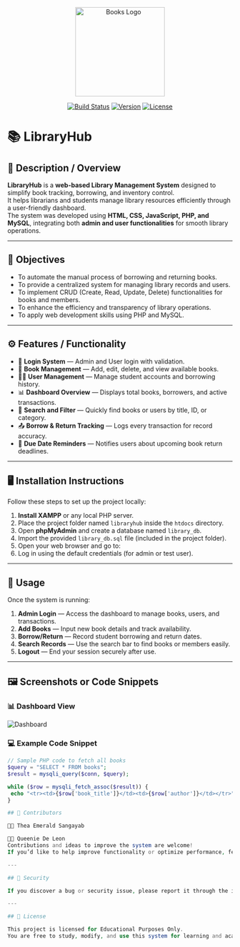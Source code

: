 <p align="center">
  <img src="https://cdn-icons-png.flaticon.com/512/2232/2232688.png" width="200" alt="Books Logo">
</p>

<p align="center">
  <a href="#"><img src="https://img.shields.io/badge/Build-Stable-brightgreen" alt="Build Status"></a>
  <a href="#"><img src="https://img.shields.io/badge/Version-1.0-blue" alt="Version"></a>
  <a href="#"><img src="https://img.shields.io/badge/License-Educational-lightgrey" alt="License"></a>
</p>

# 📚 LibraryHub

## 🧾 Description / Overview
**LibraryHub** is a **web-based Library Management System** designed to simplify book tracking, borrowing, and inventory control.  
It helps librarians and students manage library resources efficiently through a user-friendly dashboard.  
The system was developed using **HTML, CSS, JavaScript, PHP, and MySQL**, integrating both **admin and user functionalities** for smooth library operations.

---

## 🎯 Objectives
- To automate the manual process of borrowing and returning books.  
- To provide a centralized system for managing library records and users.  
- To implement CRUD (Create, Read, Update, Delete) functionalities for books and members.  
- To enhance the efficiency and transparency of library operations.  
- To apply web development skills using PHP and MySQL.

---

## ⚙️ Features / Functionality
- 🔐 **Login System** — Admin and User login with validation.  
- 📘 **Book Management** — Add, edit, delete, and view available books.  
- 👩‍🎓 **User Management** — Manage student accounts and borrowing history.  
- 📊 **Dashboard Overview** — Displays total books, borrowers, and active transactions.  
- 🔎 **Search and Filter** — Quickly find books or users by title, ID, or category.  
- 📤 **Borrow & Return Tracking** — Logs every transaction for record accuracy.  
- 📅 **Due Date Reminders** — Notifies users about upcoming book return deadlines.

---

## 🖥️ Installation Instructions
Follow these steps to set up the project locally:

1. **Install XAMPP** or any local PHP server.  
2. Place the project folder named `libraryhub` inside the `htdocs` directory.  
3. Open **phpMyAdmin** and create a database named `library_db`.  
4. Import the provided `library_db.sql` file (included in the project folder).  
5. Open your web browser and go to: 
6. Log in using the default credentials (for admin or test user).

---

## 🚀 Usage
Once the system is running:
1. **Admin Login** — Access the dashboard to manage books, users, and transactions.  
2. **Add Books** — Input new book details and track availability.  
3. **Borrow/Return** — Record student borrowing and return dates.  
4. **Search Records** — Use the search bar to find books or members easily.  
5. **Logout** — End your session securely after use.

---

## 🖼️ Screenshots or Code Snippets

### 📊 Dashboard View
![Dashboard](https://cdn-icons-png.flaticon.com/512/2921/2921222.png)

### 💻 Example Code Snippet
```php
// Sample PHP code to fetch all books
$query = "SELECT * FROM books";
$result = mysqli_query($conn, $query);

while ($row = mysqli_fetch_assoc($result)) {
 echo "<tr><td>{$row['book_title']}</td><td>{$row['author']}</td></tr>";
}

## 🤝 Contributors

👩‍💻 Thea Emerald Sangayab

👩‍💻 Queenie De Leon
Contributions and ideas to improve the system are welcome!  
If you’d like to help improve functionality or optimize performance, feel free to fork this repository and submit a pull request.

---

## 🔐 Security

If you discover a bug or security issue, please report it through the issues tab so it can be fixed in upcoming updates.

---

## 🪪 License

This project is licensed for Educational Purposes Only.
You are free to study, modify, and use this system for learning and academic use.
   
